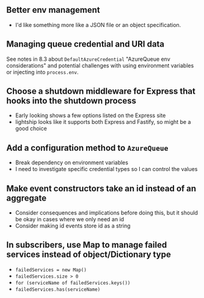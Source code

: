 ## Better env management

-  I'd like something more like a JSON file or an object specification.

## Managing queue credential and URI data

See notes in 8.3 about `DefaultAzureCredential` "AzureQueue env considerations" and potential challenges with using environment variables or injecting into `process.env`.

## Choose a shutdown middleware for Express that hooks into the shutdown process

-  Early looking shows a few options listed on the Express site
-  lightship looks like it supports both Express and Fastify, so might be a good choice

## Add a configuration method to `AzureQueue`

-  Break dependency on environment variables
-  I need to investigate specific credential types so I can control the values

## Make event constructors take an id instead of an aggregate

-  Consider consequences and implications before doing this, but it should be okay in cases where we only need an id
-  Consider making id events store id as a string

## In subscribers, use Map to manage failed services instead of object/Dictionary type

-  `failedServices = new Map()`
-  `failedServices.size > 0`
-  `for (serviceName of failedServices.keys())`
-  `failedServices.has(serviceName)`
